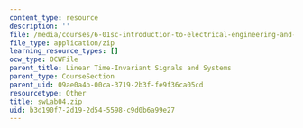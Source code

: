```yaml
---
content_type: resource
description: ''
file: /media/courses/6-01sc-introduction-to-electrical-engineering-and-computer-science-i-spring-2011/b3d190f72d192d545598c9d0b6a99e27_swLab04.zip
file_type: application/zip
learning_resource_types: []
ocw_type: OCWFile
parent_title: Linear Time-Invariant Signals and Systems
parent_type: CourseSection
parent_uid: 09ae0a4b-00ca-3719-2b3f-fe9f36ca05cd
resourcetype: Other
title: swLab04.zip
uid: b3d190f7-2d19-2d54-5598-c9d0b6a99e27
---
```

